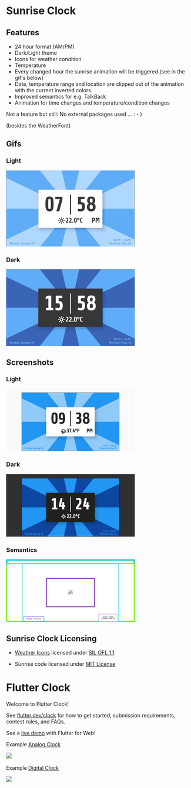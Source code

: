 # Sunrise Clock

## Features
* 24 hour format (AM/PM)
* Dark/Light theme
* Icons for weather condition
* Temperature
* Every changed hour the sunrise animation will be triggered (see in the gif's below)
* Date, temperature range and location are clipped out of the animation with the current inverted colors
* Improved semantics for e.g. TalkBack
* Animation for time changes and temperature/condition changes

Not a feature but still: No external packages used ... : - ) 

(besides the WeatherFont)


## Gifs

### Light
<img src='sunrise_clock/sunrise_clock_light.gif' width='350'>

### Dark
<img src='sunrise_clock/sunrise_clock_dark.gif' width='350'>

## Screenshots

### Light
<img src='sunrise_clock/sunrise_screenshot_light.png' width='350'>

### Dark
<img src='sunrise_clock/sunrise_screenshot_dark.png' width='350'>

### Semantics
<img src='sunrise_clock/sunrise_screenshot_semantics.png' width='350'>

## Sunrise Clock  Licensing

* [Weather Icons](http://erikflowers.github.io/weather-icons/) licensed under [SIL OFL 1.1](https://scripts.sil.org/cms/scripts/page.php?site_id=nrsi&id=OFL)

* Sunrise code licensed under [MIT License](sunrise_clock/LICENSE) 

# Flutter Clock

Welcome to Flutter Clock!

See [flutter.dev/clock](https://flutter.dev/clock) for how to get started, submission requirements, contest rules, and FAQs.

See a [live demo](https://maryx.github.io/flutter_clock) with Flutter for Web!

Example [Analog Clock](analog_clock)

<img src='analog_clock/analog.gif' width='350'>

Example [Digital Clock](digital_clock)

<img src='digital_clock/digital.gif' width='350'>
